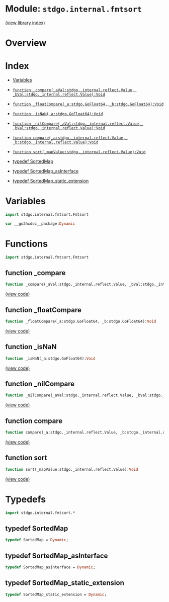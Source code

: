# Module: `stdgo.internal.fmtsort`

[(view library index)](../../stdgo.md)


# Overview


# Index


- [Variables](<#variables>)

- [`function _compare(_aVal:stdgo._internal.reflect.Value, _bVal:stdgo._internal.reflect.Value):Void`](<#function-_compare>)

- [`function _floatCompare(_a:stdgo.GoFloat64, _b:stdgo.GoFloat64):Void`](<#function-_floatcompare>)

- [`function _isNaN(_a:stdgo.GoFloat64):Void`](<#function-_isnan>)

- [`function _nilCompare(_aVal:stdgo._internal.reflect.Value, _bVal:stdgo._internal.reflect.Value):Void`](<#function-_nilcompare>)

- [`function compare(_a:stdgo._internal.reflect.Value, _b:stdgo._internal.reflect.Value):Void`](<#function-compare>)

- [`function sort(_mapValue:stdgo._internal.reflect.Value):Void`](<#function-sort>)

- [typedef SortedMap](<#typedef-sortedmap>)

- [typedef SortedMap\_asInterface](<#typedef-sortedmap_asinterface>)

- [typedef SortedMap\_static\_extension](<#typedef-sortedmap_static_extension>)

# Variables


```haxe
import stdgo.internal.fmtsort.Fmtsort
```


```haxe
var __go2hxdoc__package:Dynamic
```


# Functions


```haxe
import stdgo.internal.fmtsort.Fmtsort
```


## function \_compare


```haxe
function _compare(_aVal:stdgo._internal.reflect.Value, _bVal:stdgo._internal.reflect.Value):Void
```


[\(view code\)](<./Fmtsort.hx#L6>)


## function \_floatCompare


```haxe
function _floatCompare(_a:stdgo.GoFloat64, _b:stdgo.GoFloat64):Void
```


[\(view code\)](<./Fmtsort.hx#L8>)


## function \_isNaN


```haxe
function _isNaN(_a:stdgo.GoFloat64):Void
```


[\(view code\)](<./Fmtsort.hx#L9>)


## function \_nilCompare


```haxe
function _nilCompare(_aVal:stdgo._internal.reflect.Value, _bVal:stdgo._internal.reflect.Value):Void
```


[\(view code\)](<./Fmtsort.hx#L7>)


## function compare


```haxe
function compare(_a:stdgo._internal.reflect.Value, _b:stdgo._internal.reflect.Value):Void
```


[\(view code\)](<./Fmtsort.hx#L4>)


## function sort


```haxe
function sort(_mapValue:stdgo._internal.reflect.Value):Void
```


[\(view code\)](<./Fmtsort.hx#L5>)


# Typedefs


```haxe
import stdgo.internal.fmtsort.*
```


## typedef SortedMap


```haxe
typedef SortedMap = Dynamic;
```


## typedef SortedMap\_asInterface


```haxe
typedef SortedMap_asInterface = Dynamic;
```


## typedef SortedMap\_static\_extension


```haxe
typedef SortedMap_static_extension = Dynamic;
```


